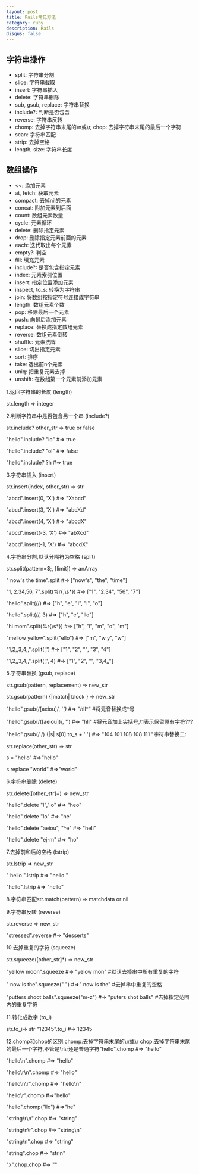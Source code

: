 ```yaml
---
layout: post
title: Rails常见方法
category: ruby
description: Rails
disqus: false
---
```


## 字符串操作

* split: 字符串分割
* slice: 字符串截取
* insert: 字符串插入
* delete: 字符串删除
* sub, gsub, replace: 字符串替换
* include?: 判断是否包含
* reverse: 字符串反转
* chomp: 去掉字符串末尾的\n或\r, chop: 去掉字符串末尾的最后一个字符
* scan: 字符串匹配
* strip: 去掉空格
* length, size: 字符串长度


## 数组操作

* <<: 添加元素
* at, fetch: 获取元素
* compact: 去掉nil的元素
* concat: 附加元素到后面
* count: 数组元素数量
* cycle: 元素循环
* delete: 删除指定元素
* drop: 删除指定元素前面的元素
* each: 迭代取出每个元素
* empty?: 判空
* fill: 填充元素
* include?: 是否包含指定元素
* index: 元素索引位置
* insert: 指定位置添加元素
* inspect, to_s: 转换为字符串
* join: 将数组按指定符号连接成字符串
* length: 数组元素个数
* pop: 移除最后一个元素
* push: 向最后添加元素
* replace: 替换成指定数组元素
* reverse: 数组元素倒转
* shuffle: 元素洗牌
* slice: 切出指定元素
* sort: 排序
* take: 选出前n个元素
* uniq: 把重复元素去掉
* unshift: 在数组第一个元素前添加元素


1.返回字符串的长度 (length)

str.length => integer


2.判断字符串中是否包含另一个串 (include?)

str.include? other_str => true or false

"hello".include? "lo" #=> true

"hello".include? "ol" #=> false

"hello".include? ?h #=> true

 

3.字符串插入 (insert)

str.insert(index, other_str) => str

"abcd".insert(0, 'X') #=> "Xabcd"

"abcd".insert(3, 'X') #=> "abcXd"

"abcd".insert(4, 'X') #=> "abcdX"

"abcd".insert(-3, 'X') #=> "abXcd"

"abcd".insert(-1, 'X') #=> "abcdX"

 

4.字符串分割,默认分隔符为空格 (split)

str.split(pattern=$;, [limit]) => anArray

" now's the time".split #=> ["now's", "the", "time"]

"1, 2.34,56, 7".split(%r{,\s*}) #=> ["1", "2.34", "56", "7"]

"hello".split(//) #=> ["h", "e", "l", "l", "o"]

"hello".split(//, 3) #=> ["h", "e", "llo"]

"hi mom".split(%r{\s*}) #=> ["h", "i", "m", "o", "m"]

"mellow yellow".split("ello") #=> ["m", "w y", "w"]

"1,2,,3,4,,".split(',') #=> ["1", "2", "", "3", "4"]

"1,2,,3,4,,".split(',', 4) #=> ["1", "2", "", "3,4,,"]

 

5.字符串替换 (gsub, replace)

str.gsub(pattern, replacement) => new_str

str.gsub(pattern) {|match| block } => new_str

"hello".gsub(/[aeiou]/, '*') #=> "h*ll*" #将元音替换成*号

"hello".gsub(/([aeiou])/, '') #=> "h<e>ll<o>" #将元音加上尖括号,\1表示保留原有字符???

"hello".gsub(/./) {|s| s[0].to_s + ' '} #=> "104 101 108 108 111 "字符串替换二:

str.replace(other_str) => str

s = "hello" #=>"hello"

s.replace "world" #=>"world"

 

6.字符串删除 (delete)

str.delete([other_str]+) => new_str

"hello".delete "l","lo" #=> "heo"

"hello".delete "lo" #=> "he"

"hello".delete "aeiou", "^e" #=> "hell"

"hello".delete "ej-m" #=> "ho"

 

7.去掉前和后的空格 (lstrip)

str.lstrip => new_str

" hello ".lstrip #=> "hello "

"hello".lstrip #=> "hello"

 

8.字符串匹配str.match(pattern) => matchdata or nil

 

9.字符串反转 (reverse)

str.reverse => new_str

"stressed".reverse #=> "desserts"

 

10.去掉重复的字符 (squeeze)

str.squeeze([other_str]*) => new_str

"yellow moon".squeeze #=> "yelow mon" #默认去掉串中所有重复的字符

" now is the".squeeze(" ") #=>" now is the" #去掉串中重复的空格

"putters shoot balls".squeeze("m-z") #=> "puters shot balls" #去掉指定范围内的重复字符

 

11.转化成数字 (to_i)

str.to_i=&gt; str "12345".to_i #=> 12345


12.chomp和chop的区别:chomp:去掉字符串末尾的\n或\r chop:去掉字符串末尾的最后一个字符,不管是\n\r还是普通字符"hello".chomp #=> "hello"

"hello\n".chomp #=> "hello"

"hello\r\n".chomp #=> "hello"

"hello\n\r".chomp #=> "hello\n"

"hello\r".chomp #=>"hello"

"hello".chomp("llo") #=>"he"

"string\r\n".chop #=> "string"

"string\n\r".chop #=> "string\n"

"string\n".chop #=> "string"

"string".chop #=> "strin"

"x".chop.chop #=> ""</o></e>
